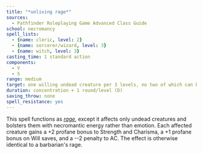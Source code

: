 ```yaml
---
title: "*unliving rage*"
sources:
  - Pathfinder Roleplaying Game Advanced Class Guide
school: necromancy
spell_lists:
  - {name: cleric, level: 2}
  - {name: sorcerer/wizard, level: 3}
  - {name: witch, level: 3}
casting_time: 1 standard action
components:
  - V
  - S
range: medium
target: one willing undead creature per 3 levels, no two of which can be more than 30 ft. apart
duration: concentration + 1 round/level (D)
saving_throw: none
spell_resistance: yes
---
```


This spell functions as [*rage*](/spells/rage/), except it affects only undead creatures and bolsters them with necromantic energy rather than emotion. Each affected creature gains a +2 profane bonus to Strength and Charisma, a +1 profane bonus on Will saves, and a --2 penalty to AC. The effect is otherwise identical to a barbarian's rage.

